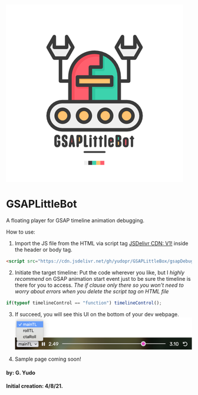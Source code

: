 ![Robot](https://github.com/yudopr/GSAPLittleBot/blob/main/img/robot-new.png?raw=true)

# GSAPLittleBot
A floating player for GSAP timeline animation debugging.<br>

How to use:<br>
1. Import the JS file from the HTML via script tag [JSDelivr CDN: V1!](https://cdn.jsdelivr.net/gh/yudopr/GSAPLittleBox/gsapDebug.js) inside the header or body tag.<br>

```HTML
<script src="https://cdn.jsdelivr.net/gh/yudopr/GSAPLittleBox/gsapDebug.js" type="text/javascript"></script>
```

2. Initiate the target timeline: Put the code wherever you like, but I _highly recommend_ on GSAP animation start event just to be sure the timeline is there for you to access. _The if clause only there so you won't need to worry about errors when you delete the script tag on HTML file_<br>

```javascript
if(typeof timelineControl == "function") timelineControl();
```

3. If succeed, you will see this UI on the bottom of your dev webpage.<br>
![Image of GSAPLittleBot](https://raw.githubusercontent.com/yudopr/GSAPLittleBot/main/img/GSAPLittleBot.V2.png)

4. Sample page coming soon!


#### by: G. Yudo
#### Initial creation: 4/8/21.
